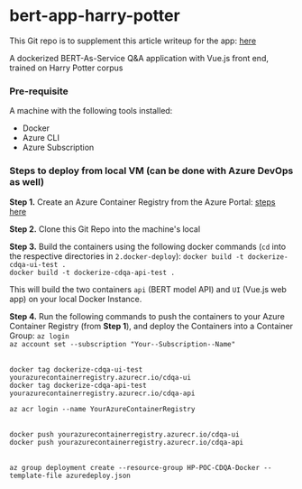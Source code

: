 # bert-app-harry-potter

This Git repo is to supplement this article writeup for the app: [here](https://www.linkedin.com/pulse/building-intelligent-harry-potter-search-engine-bert-azure-rahman/)

A dockerized BERT-As-Service Q&amp;A application with Vue.js front end, trained on Harry Potter corpus

### Pre-requisite
A machine with the following tools installed:
- Docker
- Azure CLI
- Azure Subscription

### Steps to deploy from local VM (can be done with Azure DevOps as well)

**Step 1.** Create an Azure Container Registry from the Azure Portal: [steps here](https://docs.microsoft.com/en-us/azure/container-registry/container-registry-get-started-portal)

**Step 2.** Clone this Git Repo into the machine's local

**Step 3.** Build the containers using the following docker commands (`cd` into the respective directories in `2.docker-deploy`):
`docker build -t dockerize-cdqa-ui-test .` <br>
`docker build -t dockerize-cdqa-api-test .` <br>

This will build the two containers `api` (BERT model API) and `UI` (Vue.js web app) on your local Docker Instance.

**Step 4.** Run the following commands to push the containers to your Azure Container Registry (from **Step 1**), and deploy the Containers into a Container Group:
`az login` <br>
`az account set --subscription "Your--Subscription--Name"` <br><br>

`docker tag dockerize-cdqa-ui-test yourazurecontainerregistry.azurecr.io/cdqa-ui` <br>
`docker tag dockerize-cdqa-api-test yourazurecontainerregistry.azurecr.io/cdqa-api` <br>

`az acr login --name YourAzureContainerRegistry` <br><br>

`docker push yourazurecontainerregistry.azurecr.io/cdqa-ui`<br>
`docker push yourazurecontainerregistry.azurecr.io/cdqa-api`<br><br>

`az group deployment create --resource-group HP-POC-CDQA-Docker --template-file azuredeploy.json`
